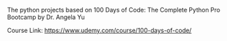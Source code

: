 The python projects based on 100 Days of Code: The Complete Python Pro Bootcamp by Dr. Angela Yu

Course Link: https://www.udemy.com/course/100-days-of-code/